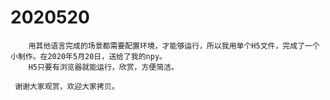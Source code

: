 # 2020520

		用其他语言完成的场景都需要配置环境，才能够运行，所以我用单个H5文件，完成了一个小制作。在2020年5月20日，送给了我的npy。
		H5只要有浏览器就能运行，欣赏，方便简洁。
		
	 谢谢大家观赏，欢迎大家拷贝。
